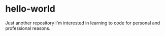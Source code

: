 # hello-world
Just another repository
I'm interested in learning to code for personal and professional reasons.
